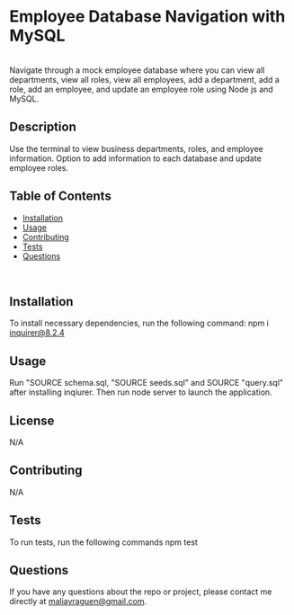 # Employee Database Navigation with MySQL
<br>
Navigate through a mock employee database where you can view all departments, view all roles, view all employees, add a department, add a role, add an employee, and update an employee role using Node js and MySQL.

  ## Description
  Use the terminal to view business departments, roles, and employee information. Option to add information to each database and update employee roles.
  <br>
  
  ## Table of Contents
  * [Installation](#installation)
  * [Usage](#usage)
  * [Contributing](#contributing)
  * [Tests](#tests)
  * [Questions](#questions)
  <br>
  
  ## Installation
  To install necessary dependencies, run the following command:
  npm i inquirer@8.2.4
  <br>
  
  ## Usage
  Run "SOURCE schema.sql, "SOURCE seeds.sql" and SOURCE "query.sql" after installing inqiurer. Then run node server to launch the application.
  <br>
  
  ## License
 N/A
  <br>
  
  ## Contributing
  N/A
  <br>

  ## Tests
  To run tests, run the following commands
  npm test
  <br>
  
  ## Questions
  If you have any questions about the repo or project, please contact me directly at maliayraguen@gmail.com.